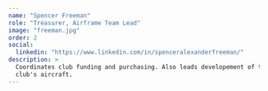 ```yaml
---
name: "Spencer Freeman"
role: "Treasurer, Airframe Team Lead"
image: "freeman.jpg"
order: 2
social:
  linkedin: "https://www.linkedin.com/in/spenceralexanderfreeman/"
description: >
  Coordinates club funding and purchasing. Also leads developement of the
  club's aircraft.
---
```

